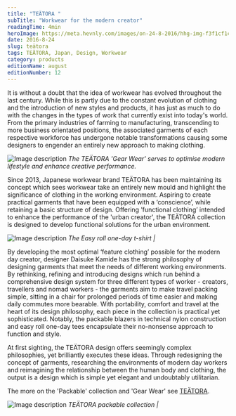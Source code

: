 ```yaml
---
title: "TEÄTORA "
subTitle: "Workwear for the modern creator"
readingTime: 4min
heroImage: https://meta.hevnly.com/images/on-24-8-2016/hhg-img-f3f1cf1c-e771-4fde-b41e-589ee0ee33cf.png)  
date: 2016-8-24
slug: teätora
tags: TEÄTORA, Japan, Design, Workwear
category: products
editionName: august
editionNumber: 12
---
```

It is without a doubt that the idea of workwear has evolved throughout the last century. While this is partly due to the constant evolution of clothing and the introduction of new styles and products, it has just as much to do with the changes in the types of work that currently exist into today's world. From the primary industries of farming to manufacturing, transcending to more business orientated positions, the associated garments of each respective workforce has undergone notable transformations causing some designers to engender an entirely new approach to making clothing.     



![Image description](https://meta.hevnly.com/images/on-24-8-2016/hhg-img-66390d0c-9a51-465e-a57d-019d6f925d91.png)
*The TEÄTORA 'Gear Wear' serves to optimise modern lifestyle and enhance creative performance.*



Since 2013, Japanese workwear brand TEÄTORA has been maintaining its concept which sees workwear take an entirely new mould and highlight the significance of clothing in the working environment. Aspiring to create practical garments that have been equipped with a ‘conscience’, while retaining a basic structure of design. Offering ’functional clothing’ intended to enhance the performance of the 'urban creator', the TEÄTORA collection is designed  to develop functional solutions for the urban environment.    



![Image description](https://meta.hevnly.com/images/on-24-8-2016/hhg-img-3580341e-0e79-4b0e-ae37-29bb9011de90.png)
*The Easy roll one-day t-shirt |*



By developing the most optimal ‘feature clothing’ possible for the modern day creator, designer Daisuke Kamide has the strong philosophy of designing garments that meet the needs of different working environments. By rethinking, refining and introducing designs which run behind a comprehensive design system for three different types of worker - creators, travellers and nomad workers - the garments aim to make travel packing simple, sitting in a chair for prolonged periods of time easier and making daily commutes more bearable. With portability, comfort and travel at the heart of its design philosophy, each piece in the collection is practical yet sophisticated. Notably, the packable blazers in technical nylon construction and easy roll one-day tees encapsulate their no-nonsense approach to function and style.          

At first sighting, the TEÄTORA design offers seemingly complex philosophies, yet brilliantly executes these ideas. Through redesigning the concept of garments, researching the environments of modern day workers and reimagining the relationship between the human body and clothing, the output is a design which is simple yet elegant and undoubtably utilitarian.      

The more on the 'Packable' collection and 'Gear Wear' see [TEÄTORA](http://teatora.jp/).        

![Image description](https://meta.hevnly.com/images/on-24-8-2016/hhg-img-f3806a4a-8f8c-4531-b10e-d098cfca82b8.png)
*TEÄTORA packable collection |*
